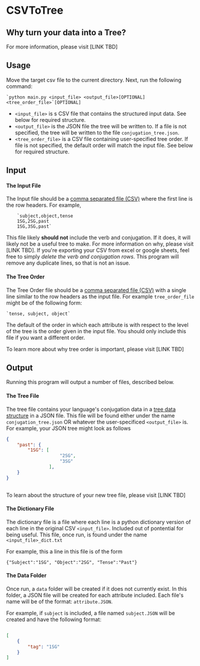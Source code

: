 # CSVToTree

## Why turn your data into a Tree?

For more information, please visit [LINK TBD]

## Usage

Move the target csv file to the current directory. Next, run the following command:

    `python main.py <input_file> <output_file>[OPTIONAL] <tree_order_file>`[OPTIONAL]
    
* `<input_file>` is s CSV file that contains the structured input data. See below for required structure. 
* `<output_file>` is the JSON file the tree will be written to. If a file is not specified, the tree will be written to the file `conjugation_tree.json`.
* `<tree_order_file>` is a CSV file containing user-specified tree order. If file is not specified, the default order will match the input file. See below for required structure. 

## Input

#### The Input File

The Input file should be a [comma separated file (CSV)](https://www.howtogeek.com/348960/what-is-a-csv-file-and-how-do-i-open-it/) where the first line is the row headers. For example,

        `subject,object,tense
        1SG,2SG,past
        1SG,3SG,past`

This file likely **should not** include the verb and conjugation. If it does, it will likely not be a useful tree to make. For more information on why, please visit [LINK TBD]. If you're exporting your CSV from excel or google sheets, feel free to simply *delete the verb and conjugation rows*. This program will remove any duplicate lines, so that is not an issue.

#### The Tree Order 

The Tree Order file should be a [comma separated file (CSV)](https://www.howtogeek.com/348960/what-is-a-csv-file-and-how-do-i-open-it/) with a single line similar to the row headers as the input file. For example `tree_order_file` might be of the following form:

    `tense, subject, object`


The default of the order in which each attribute is with respect to the level of the tree is the order given in the input file. You should only include this file if you want a different order. 

To learn more about why tree order is important, please visit [LINK TBD]

## Output

Running this program will output a number of files, described below.

#### The Tree File

The tree file contains your language's conjugation data in a [tree data structure](https://en.wikipedia.org/wiki/Tree_(data_structure)) in a JSON file. 
This file will be found either under the name `conjugation_tree.json` OR whatever the user-specificed `<output_file>` is.
For example, your JSON tree might look as follows

```json
{
    "past": {
        "1SG": [
                    "2SG", 
                    "3SG"
                ],
    }
}
   
```

To learn about the structure of your new tree file, please visit [LINK TBD]

#### The Dictionary File

The dictionary file is a file where each line is a python dictionary version of each line in the original CSV `<input_file>`. Included out of pontential for being useful. This file, once run, is found under the name `<input_file>_dict.txt`

For example, this a line in this file is of the form

`{"Subject":"1SG", "Object":"2SG", "Tense":"Past"}`

#### The Data Folder

Once run, a `data` folder will be created if it does not currently exist. In this folder, a JSON file will be created for each attribute included. Each file's name will be of the format: `attribute.JSON`.

For example, if `subject` is included, a file named `subject.JSON` will be created and have the following format:

```json

[
    {
        "tag": "1SG"
    }
]
```



